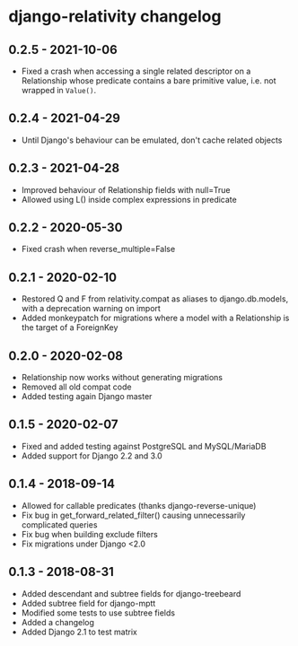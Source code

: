 # django-relativity changelog

## 0.2.5 - 2021-10-06
- Fixed a crash when accessing a single related descriptor on a Relationship whose predicate contains a bare primitive value, i.e. not wrapped in `Value()`.

## 0.2.4 - 2021-04-29
- Until Django's behaviour can be emulated, don't cache related objects

## 0.2.3 - 2021-04-28
- Improved behaviour of Relationship fields with null=True
- Allowed using L() inside complex expressions in predicate

## 0.2.2 - 2020-05-30
- Fixed crash when reverse_multiple=False

## 0.2.1 - 2020-02-10
- Restored Q and F from relativity.compat as aliases to django.db.models, with a deprecation warning on import
- Added monkeypatch for migrations where a model with a Relationship is the target of a ForeignKey

## 0.2.0 - 2020-02-08
- Relationship now works without generating migrations
- Removed all old compat code
- Added testing again Django master

## 0.1.5 - 2020-02-07
- Fixed and added testing against PostgreSQL and MySQL/MariaDB
- Added support for Django 2.2 and 3.0

## 0.1.4 - 2018-09-14
- Allowed for callable predicates (thanks django-reverse-unique)
- Fix bug in get_forward_related_filter() causing unnecessarily complicated queries
- Fix bug when building exclude filters
- Fix migrations under Django <2.0

## 0.1.3 - 2018-08-31
- Added descendant and subtree fields for django-treebeard
- Added subtree field for django-mptt
- Modified some tests to use subtree fields 
- Added a changelog
- Added Django 2.1 to test matrix
